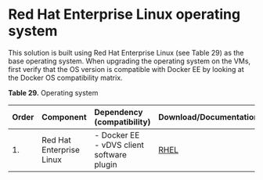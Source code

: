# Red Hat Enterprise Linux operating system

This solution is built using Red Hat Enterprise Linux (see Table 29) as the base operating system. When upgrading the operating system on the VMs, first verify that the OS version is compatible with Docker EE by looking at the Docker OS compatibility matrix.


**Table 29.** Operating system

|Order|Component|Dependency (compatibility)|Download/Documentation|
|:----|:--------|:---------------------------|:---------------------|
|1.|Red Hat Enterprise Linux|-   Docker EE<br>-   vDVS client software plugin|[RHEL](https://access.redhat.com/articles/11258)|
